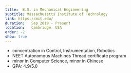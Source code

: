 ```yaml
---
title:  B.S. in Mechanical Engineering
subtitle: Massachusetts Institute of Technology
link: https://mit.edu/
duration:   Sep 2019 - Present
location:   Cambridge, USA
order: -2
show: true
---
```


- concentration in Control, Instrumentation, Robotics
- NEET Autonomous Machines Thread certificate program
- minor in Computer Science, minor in Chinese
- GPA: 4.9/5.0
